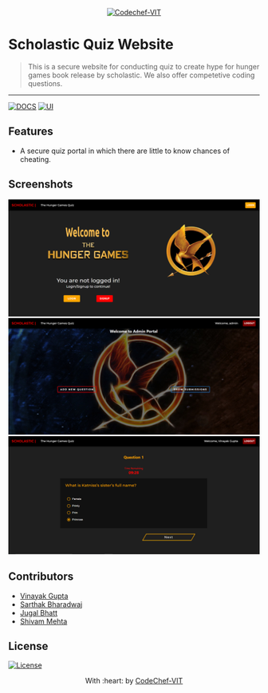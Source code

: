 <p align="center"><a href="http://www.codechefvit.com" target="_blank"><img src="https://s3.amazonaws.com/codechef_shared/sites/all/themes/abessive/logo-3.png" title="CodeChef-VIT" alt="Codechef-VIT"></a>
</p>

# Scholastic Quiz Website

> <Subtitle>
> This is a secure website for conducting quiz to create hype for hunger games book release by scholastic. We also offer competetive coding questions.

---
[![DOCS](https://documenter.getpostman.com/view/10968840/Szt8cUyo?version=latest)](INSERT_LINK_FOR_DOCS_HERE) 
  [![UI ](https://hungergames.codechefvit.com/)](INSERT_UI_LINK_HERE)


## Features
- A secure quiz portal in which there are little to know chances of cheating.


## Screenshots
<img src="https://github.com/CodeChefVIT/Scholastic-Quiz/blob/master/public/ss/cc%20(1).png" alt="Project Screenshots">
<img src="https://github.com/CodeChefVIT/Scholastic-Quiz/blob/master/public/ss/cc%20(2).png" alt="Project Screenshots">
<img src="https://github.com/CodeChefVIT/Scholastic-Quiz/blob/master/public/ss/cc%20(3).png" alt="Project Screenshots">

## Contributors
- <a href="https://github.com/gvinayakgupta">Vinayak Gupta</a>
- <a href="https://github.com/Sarthakbh321">Sarthak Bharadwaj</a>
- <a href="https://github.com/jugalbhatt123">Jugal Bhatt</a>
- <a href="https://github.com/N0v0cain3">Shivam Mehta</a>

## License

[![License](http://img.shields.io/:license-mit-blue.svg?style=flat-square)](http://badges.mit-license.org)

<p align="center">
	With :heart: by <a href="http://www.codechefvit.com" target="_blank">CodeChef-VIT</a>
</p>
